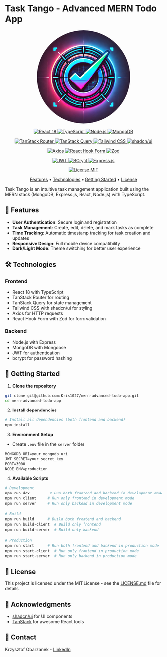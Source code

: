 # Task Tango - Advanced MERN Todo App

<div align="center">
<picture>
    <img
      src="./client/public/logo.png"
      alt="Task Tango Logo"
      width="300"
      height="300"
      style="border-radius: 9999px"
    />
  </picture>

<!-- Main Tech Stack -->
<p>
  <a href="https://reactjs.org/">
    <img src="https://img.shields.io/badge/React-v18.2-%2361DAFB.svg?style=for-the-badge&logo=react&logoColor=black" alt="React 18"/>
  </a>
  <a href="https://www.typescriptlang.org/">
    <img src="https://img.shields.io/badge/TypeScript-v5.0-%23007ACC.svg?style=for-the-badge&logo=typescript&logoColor=white" alt="TypeScript"/>
  </a>
  <a href="https://nodejs.org/">
    <img src="https://img.shields.io/badge/Node.js-v18.x-%23339933.svg?style=for-the-badge&logo=node.js&logoColor=white" alt="Node.js"/>
  </a>
  <a href="https://www.mongodb.com/">
    <img src="https://img.shields.io/badge/MongoDB-v6.0-%2347A248.svg?style=for-the-badge&logo=mongodb&logoColor=white" alt="MongoDB"/>
  </a>
</p>

<!-- Frontend Dependencies -->
<p>
  <a href="https://tanstack.com/router/latest">
    <img src="https://img.shields.io/badge/TanStack%20Router-v1.15-%23FF4154.svg?style=for-the-badge&logo=react-router&logoColor=white" alt="TanStack Router"/>
  </a>
  <a href="https://tanstack.com/query/latest">
    <img src="https://img.shields.io/badge/TanStack%20Query-v5.0-%23FF4154.svg?style=for-the-badge&logo=react-query&logoColor=white" alt="TanStack Query"/>
  </a>
  <a href="https://tailwindcss.com/">
    <img src="https://img.shields.io/badge/Tailwind%20CSS-v3.4-%2306B6D4.svg?style=for-the-badge&logo=tailwind-css&logoColor=white" alt="Tailwind CSS"/>
  </a>
  <a href="https://ui.shadcn.com/">
    <img src="https://img.shields.io/badge/shadcn%2Fui-latest-%23000000.svg?style=for-the-badge&logo=shadcnui&logoColor=white" alt="shadcn/ui"/>
  </a>
</p>

<!-- Additional Tools -->
<p>
  <a href="https://axios-http.com/">
    <img src="https://img.shields.io/badge/Axios-v1.6-%235A29E4.svg?style=for-the-badge&logo=axios&logoColor=white" alt="Axios"/>
  </a>
  <a href="https://www.npmjs.com/package/react-hook-form">
    <img src="https://img.shields.io/badge/React%20Hook%20Form-v7.49-%23EC5990.svg?style=for-the-badge&logo=react-hook-form&logoColor=white" alt="React Hook Form"/>
  </a>
  <a href="https://zod.dev/">
    <img src="https://img.shields.io/badge/Zod-v3.22-%233068B7.svg?style=for-the-badge&logo=zod&logoColor=white" alt="Zod"/>
  </a>
</p>

<!-- Authentication & Security -->
<p>
  <a href="https://jwt.io/">
    <img src="https://img.shields.io/badge/JWT-latest-black?style=for-the-badge&logo=JSON%20web%20tokens" alt="JWT"/>
  </a>
  <a href="https://www.npmjs.com/package/bcrypt">
    <img src="https://img.shields.io/badge/BCrypt-v5.1-%23404d59.svg?style=for-the-badge" alt="BCrypt"/>
  </a>
  <a href="https://expressjs.com/">
    <img src="https://img.shields.io/badge/Express.js-v4.18-%23404d59.svg?style=for-the-badge&logo=express&logoColor=white" alt="Express.js"/>
  </a>
</p>

<!-- License -->
<p>
  <a href="https://opensource.org/licenses/MIT">
    <img src="https://img.shields.io/badge/License-MIT-blue.svg?style=for-the-badge" alt="License MIT"/>
  </a>
</p>

</div>

<!-- Add quick links for easy navigation -->
<div align="center">
  <a href="#-features">Features</a> •
  <a href="#%EF%B8%8F-technologies">Technologies</a> •
  <a href="#-getting-started">Getting Started</a> •
  <a href="#-license">License</a>
</div>

Task Tango is an intuitive task management application built using the MERN stack (MongoDB, Express.js, React, Node.js) with TypeScript.

## 🌟 Features

- **User Authentication**: Secure login and registration
- **Task Management**: Create, edit, delete, and mark tasks as complete
- **Time Tracking**: Automatic timestamp tracking for task creation and updates
- **Responsive Design**: Full mobile device compatibility
- **Dark/Light Mode**: Theme switching for better user experience

## 🛠️ Technologies

### Frontend

- React 18 with TypeScript
- TanStack Router for routing
- TanStack Query for state management
- Tailwind CSS with shadcn/ui for styling
- Axios for HTTP requests
- React Hook Form with Zod for form validation

### Backend

- Node.js with Express
- MongoDB with Mongoose
- JWT for authentication
- bcrypt for password hashing

## 🚀 Getting Started

1. **Clone the repository**

```bash
git clone git@github.com:Kris1027/mern-advanced-todo-app.git
cd mern-advanced-todo-app
```

2. **Install dependencies**

```bash
# Install all dependencies (both frontend and backend)
npm install
```

3. **Environment Setup**

- Create `.env` file in the `server` folder

```env
MONGODB_URI=your_mongodb_uri
JWT_SECRET=your_secret_key
PORT=3000
NODE_ENV=production
```

4. **Available Scripts**

```bash
# Development
npm run dev         # Run both frontend and backend in development mode
npm run client     # Run only frontend in development mode
npm run server     # Run only backend in development mode

# Build
npm run build      # Build both frontend and backend
npm run build-client  # Build only frontend
npm run build-server  # Build only backend

# Production
npm run start      # Run both frontend and backend in production mode
npm run start-client  # Run only frontend in production mode
npm run start-server  # Run only backend in production mode
```

## 📝 License

This project is licensed under the MIT License - see the [LICENSE.md](LICENSE.md) file for details

## 👏 Acknowledgments

- [shadcn/ui](https://ui.shadcn.com/) for UI components
- [TanStack](https://tanstack.com/) for awesome React tools

## 📧 Contact

Krzysztof Obarzanek - [LinkedIn](https://www.linkedin.com/in/krzysztof-obarzanek/)
